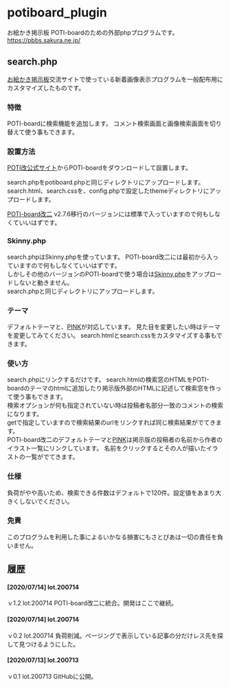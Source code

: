 # potiboard_plugin
お絵かき掲示板 POTI-boardのための外部phpプログラムです。 https://pbbs.sakura.ne.jp/

## search.php

[お絵かき掲示板](https://pbbs.sakura.ne.jp/)交流サイトで使っている新着画像表示プログラムを一般配布用にカスタマイズしたものです。

### 特徴

POTI-boardに検索機能を追加します。
コメント検索画面と画像検索画面を切り替えて使う事もできます。

### 設置方法

[POTI改公式サイト](https://poti-k.info/)からPOTI-boardをダウンロードして設置します。

search.phpをpotiboard.phpと同じディレクトリにアップロードします。 
search.html、search.cssを、config.phpで設定したthemeディレクトリにアップロードします。

[POTI-board改二](https://github.com/sakots/poti-kaini) v2.7.6移行のバージョンには標準で入っていますので何もしなくていいはずです。

### Skinny.php

search.phpはSkinny.phpを使っています。
POTI-board改二には最初から入っていますので何もしなくていいはずです。  
しかしその他のバージョンのPOTI-boardで使う場合は[Skinny.php](http://skinny.sx68.net/)をアップロードしないと動きません。  
search.phpと同じディレクトリにアップロードします。

### テーマ

デフォルトテーマと、[PINK](https://github.com/satopian/pink)が対応しています。
見た目を変更したい時はテーマを変更してみてください。
search.htmlとsearch.cssをカスタマイズする事もできます。

### 使い方

search.phpにリンクするだけです。 
search.htmlの検索窓のHTMLをPOTI-boardのテーマのhtmlに追加したり掲示版外部のHTMLに記述して検索窓を作って使う事もできます。  
検索オプションが何も指定されていない時は投稿者名部分一致のコメントの検索になります。  
getで指定していますので検索結果のurlをリンクすれば同じ検索結果がでてきます。  
POTI-board改二のデフォルトテーマと[PINK](https://github.com/satopian/pink)は掲示版の投稿者の名前から作者のイラスト一覧にリンクしています。
名前をクリックするとその人が描いたイラストの一覧がでてきます。  

### 仕様

負荷がやや高いため、検索できる件数はデフォルトで120件。設定値をあまり大きくしないでください。

### 免責

このプログラムを利用した事によるいかなる損害にもさとぴあは一切の責任を負いません。

## 履歴
#### [2020/07/14] lot.200714
ｖ1.2 lot.200714 POTI-board改二に統合。開発はここで継続。
#### [2020/07/14] lot.200714
ｖ0.2 lot.200714 負荷削減。ページングで表示している記事の分だけレス先を探して見つけるようにした。
#### [2020/07/13] lot.200713
ｖ0.1 lot.200713 GitHubに公開。
